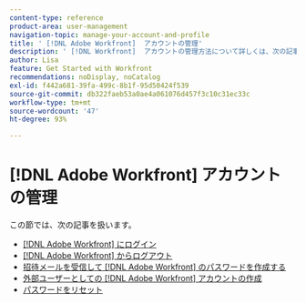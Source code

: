```yaml
---
content-type: reference
product-area: user-management
navigation-topic: manage-your-account-and-profile
title: ' [!DNL Adobe Workfront]  アカウントの管理'
description: ' [!DNL Workfront]  アカウントの管理方法について詳しくは、次の記事を参照してください。'
author: Lisa
feature: Get Started with Workfront
recommendations: noDisplay, noCatalog
exl-id: f442a681-39fa-499c-8b1f-95d50424f539
source-git-commit: db322faeb53a0ae4a061076d457f3c10c31ec33c
workflow-type: tm+mt
source-wordcount: '47'
ht-degree: 93%

---
```


# [!DNL Adobe Workfront] アカウントの管理

この節では、次の記事を扱います。

* [ [!DNL Adobe Workfront] にログイン](../../../workfront-basics/manage-your-account-and-profile/managing-your-workfront-account/log-in-to-workfront.md)
* [ [!DNL Adobe Workfront] からログアウト](../../../workfront-basics/manage-your-account-and-profile/managing-your-workfront-account/log-out-of-workfront.md)
* [招待メールを受信して  [!DNL Adobe Workfront] のパスワードを作成する](../../../workfront-basics/manage-your-account-and-profile/managing-your-workfront-account/receive-email-invitations.md)
* [外部ユーザーとしての [!DNL Adobe Workfront] アカウントの作成](../../../workfront-basics/manage-your-account-and-profile/managing-your-workfront-account/create-account-external-user.md)
* [パスワードをリセット](../../../workfront-basics/manage-your-account-and-profile/managing-your-workfront-account/reset-your-password.md)
  <!--* [Reset a user's password with Enhanced Authentication](../../../workfront-basics/manage-your-account-and-profile/managing-your-workfront-account/reset-user-password-eauth.md)-->
